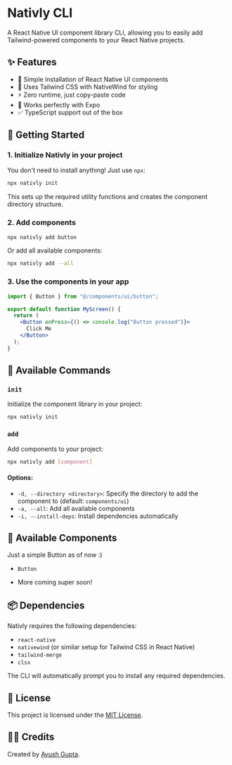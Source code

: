 # Nativly CLI

A React Native UI component library CLI, allowing you to easily add Tailwind-powered components to your React Native projects.

## ✨ Features

- 🚀 Simple installation of React Native UI components
- 🎨 Uses Tailwind CSS with NativeWind for styling
- ⚡ Zero runtime, just copy-paste code
- 🔌 Works perfectly with Expo
- ✅ TypeScript support out of the box

## 🚀 Getting Started

### 1. Initialize Nativly in your project
You don't need to install anything! Just use `npx`:

```bash
npx nativly init
```

This sets up the required utility functions and creates the component directory structure.

### 2. Add components

```bash
npx nativly add button
```

Or add all available components:

```bash
npx nativly add --all
```

### 3. Use the components in your app

```jsx
import { Button } from "@/components/ui/button";

export default function MyScreen() {
  return (
    <Button onPress={() => console.log("Button pressed")}>
      Click Me
    </Button>
  );
}
```

## 📜 Available Commands

### `init`
Initialize the component library in your project:

```bash
npx nativly init
```

### `add`
Add components to your project:

```bash
npx nativly add [component]
```

#### Options:

- `-d, --directory <directory>`: Specify the directory to add the component to (default: `components/ui`)
- `-a, --all`: Add all available components
- `-i, --install-deps`: Install dependencies automatically

## 📌 Available Components
Just a simple Button as of now :)

- `Button`

- More coming super soon!

## 📦 Dependencies

Nativly requires the following dependencies:

- `react-native`
- `nativewind` (or similar setup for Tailwind CSS in React Native)
- `tailwind-merge`
- `clsx`

The CLI will automatically prompt you to install any required dependencies.

## 📜 License

This project is licensed under the [MIT License](LICENSE).

## 👨‍💻 Credits

Created by [Ayush Gupta](https://x.com/Ayushh_gif).